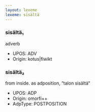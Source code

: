 ```yaml
---
layout: lexeme
lexeme: sisältä
---
```


###  sisältä₁

adverb
* UPOS:  ADV
* Origin:  kotus|fiwikt


###  sisältä₂

from inside. as adposition, “talon sisältä“
* UPOS:  ADP
* Origin:  omorfi++
* AdpType:  POSTPOSITION

